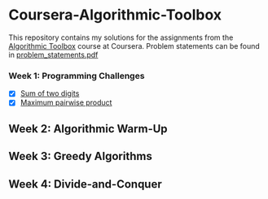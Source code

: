 # Coursera-Algorithmic-Toolbox

This repository contains my solutions for the assignments from the [Algorithmic Toolbox](https://www.coursera.org/learn/algorithmic-toolbox) course at Coursera. Problem statements can be found in [problem_statements.pdf](problem_statements.pdf)

### Week 1: Programming Challenges
- [x] [Sum of two digits]()
- [x] [Maximum pairwise product]()

## Week 2: Algorithmic Warm-Up


## Week 3: Greedy Algorithms


## Week 4: Divide-and-Conquer
